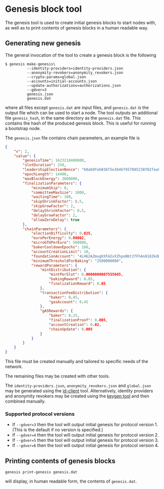 # Genesis block tool

The genesis tool is used to create initial genesis blocks to start nodes with,
as well as to print contents of genesis blocks in a human readable way.

## Generating new genesis

The general invocation of the tool to create a genesis block is the following

```console
$ genesis make-genesis\
          --identity-providers=identity-providers.json
          --anonymity-revokers=anonymity_revokers.json
          --crypto-params=global.json
          --accounts=initial-accounts.json
          --update-authorizations=authorizations.json
          --gdver=3
          genesis.json
          genesis.dat
```
where all files except `genesis.dat` are input files, and `genesis.dat` is the
output file which can be used to start a node.
The tool outputs an additional file `genesis_hash`, in the same directory as the
`genesis.dat` file. This contains the hash of the produced genesis block. This
is useful for running a bootstrap node.

The `genesis.json` file contains chain parameters, an example file is
```json
{
    "v": 2,
    "value": {
        "genesisTime": 1623218400000,
        "slotDuration": 250,
        "leadershipElectionNonce": "60ab0feb036f5e3646f957085238f02fea83df5993db8e784e11500969af9420",
        "epochLength": 14400,
        "maxBlockEnergy": 3000000,
        "finalizationParameters": {
            "minimumSkip": 0,
            "committeeMaxSize": 1000,
            "waitingTime": 100,
            "skipShrinkFactor": 0.5,
            "skipGrowFactor": 2,
            "delayShrinkFactor": 0.5,
            "delayGrowFactor": 2,
            "allowZeroDelay": true
        },
        "chainParameters": {
            "electionDifficulty": 0.025,
            "euroPerEnergy": 0.00002,
            "microGTUPerEuro": 500000,
            "bakerCooldownEpochs": 166,
            "accountCreationLimit": 10,
            "foundationAccount": "4LH62AZmugKXFA2xXZhpoNbt2fFhAn8182kdHgxCu8cyiZGo2c",
            "minimumThresholdForBaking": "2500000000",
            "rewardParameters": {
                "mintDistribution": {
                    "mintPerSlot": 0.0000000007555665,
                    "bakingReward": 0.85,
                    "finalizationReward": 0.05
                },
                "transactionFeeDistribution": {
                    "baker": 0.45,
                    "gasAccount": 0.45
                },
                "gASRewards": {
                    "baker": 0.25,
                    "finalizationProof": 0.005,
                    "accountCreation": 0.02,
                    "chainUpdate": 0.005
                }
            }
        }
    }
}
```
This file must be created manually and tailored to specific needs of the network.

The remaining files may be created with other tools.

The `identity-providers.json`, `anonymity_revokers.json` and `global.json` may
be generated using the [id-client](../../rust-bins/src/bin/client.rs) tool.
Alternatively, identity providers and anonymity revokers may be created using
the [keygen tool](../../rust-bins/src/bin/keygen.rs) and then combined manually.

### Supported protocol versions

- If `--gdver=3` then the tool will output initial genesis for protocol version 1.
  (This is the default if no version is specified.)
- If `--gdver=4` then the tool will output initial genesis for protocol version 2.
- If `--gdver=5` then the tool will output initial genesis for protocol version 3.
- If `--gdver=6` then the tool will output initial genesis for protocol version 4.

## Printing contents of genesis blocks

```console
genesis print-genesis genesis.dat
```

will display, in human readable form, the contents of `genesis.dat`.
